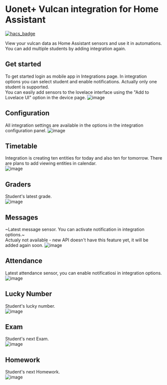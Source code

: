 # Uonet+ Vulcan integration for Home Assistant

[![hacs_badge](https://img.shields.io/badge/HACS-Custom-orange.svg?style=for-the-badge)](https://github.com/custom-components/hacs)

View your vulcan data as Home Assistant sensors and use it in automations. You can add multiple students by adding integration again.

## Get started
To get started login as mobile app in Integrations page. In integration options you can select student and enable notifications. Actually only one student is supported.   
You can easily add sensors to the lovelace interface using the "Add to Lovelace UI" option in the device page.
![image](docs/images/dashboard.png)

## Configuration
All integration settings are available in the options in the integration configuration panel.
![image](docs/images/options.png)

## Timetable
Integration is creating ten entities for today and also ten for tomorrow. There are plans to add viewing entities in calendar.  
![image](docs/images/lesson.png)

## Graders
Student's latest grade.  
![image](docs/images/grade.png)

## Messages
~Latest message sensor. You can activate notification in integration options.~  
Actualy not available - new API doesn't have this feature yet, it will be added again soon.
![image](docs/images/message.png)

## Attendance
Latest attendance sensor, you can enable notificatiosi in integration options.  
![image](docs/images/attendance.png)

## Lucky Number
Student's lucky number.  
![image](docs/images/lucky_number.png)

## Exam
Student's next Exam.  
![image](docs/images/exam.png)

## Homework
Student's next Homework.  
![image](docs/images/homework.png)
